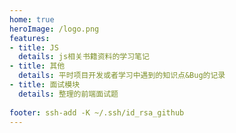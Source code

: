 ```yaml
---
home: true
heroImage: /logo.png
features:
- title: JS
  details: js相关书籍资料的学习笔记
- title: 其他
  details: 平时项目开发或者学习中遇到的知识点&Bug的记录
- title: 面试模块
  details: 整理的前端面试题
 
footer: ssh-add -K ~/.ssh/id_rsa_github
---
```

